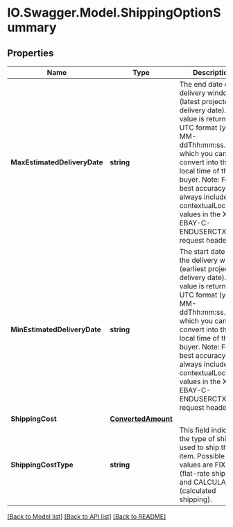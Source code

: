 # IO.Swagger.Model.ShippingOptionSummary
## Properties

Name | Type | Description | Notes
------------ | ------------- | ------------- | -------------
**MaxEstimatedDeliveryDate** | **string** | The end date of the delivery window (latest projected delivery date). This value is returned in UTC format (yyyy-MM-ddThh:mm:ss.sssZ), which you can convert into the local time of the buyer. Note: For the best accuracy, always include the contextualLocation values in the X-EBAY-C-ENDUSERCTX request header. | [optional] 
**MinEstimatedDeliveryDate** | **string** | The start date of the delivery window (earliest projected delivery date). This value is returned in UTC format (yyyy-MM-ddThh:mm:ss.sssZ), which you can convert into the local time of the buyer. Note: For the best accuracy, always include the contextualLocation values in the X-EBAY-C-ENDUSERCTX request header. | [optional] 
**ShippingCost** | [**ConvertedAmount**](ConvertedAmount.md) |  | [optional] 
**ShippingCostType** | **string** | This field indicates the type of shipping used to ship the item. Possible values are FIXED (flat-rate shipping) and CALCULATED (calculated shipping). | [optional] 

[[Back to Model list]](../README.md#documentation-for-models) [[Back to API list]](../README.md#documentation-for-api-endpoints) [[Back to README]](../README.md)

